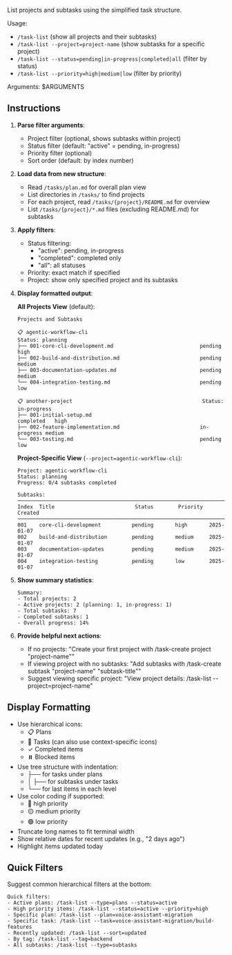List projects and subtasks using the simplified task structure.

Usage:

- `/task-list` (show all projects and their subtasks)
- `/task-list --project=project-name` (show subtasks for a specific project)
- `/task-list --status=pending|in-progress|completed|all` (filter by status)
- `/task-list --priority=high|medium|low` (filter by priority)

Arguments: $ARGUMENTS

## Instructions

1. **Parse filter arguments**:
   - Project filter (optional, shows subtasks within project)
   - Status filter (default: "active" = pending, in-progress)
   - Priority filter (optional)
   - Sort order (default: by index number)

2. **Load data from new structure**:
   - Read `/tasks/plan.md` for overall plan view
   - List directories in `/tasks/` to find projects
   - For each project, read `/tasks/{project}/README.md` for overview
   - List `/tasks/{project}/*.md` files (excluding README.md) for subtasks

3. **Apply filters**:
   - Status filtering:
     - "active": pending, in-progress
     - "completed": completed only
     - "all": all statuses
   - Priority: exact match if specified
   - Project: show only specified project and its subtasks

4. **Display formatted output**:

   **All Projects View** (default):
   ```
   Projects and Subtasks

   📋 agentic-workflow-cli                                      Status: planning
   ├── 001-core-cli-development.md                            pending     high
   ├── 002-build-and-distribution.md                          pending     medium
   ├── 003-documentation-updates.md                           pending     medium
   └── 004-integration-testing.md                             pending     low

   📋 another-project                                          Status: in-progress
   ├── 001-initial-setup.md                                   completed   high
   ├── 002-feature-implementation.md                          in-progress medium
   └── 003-testing.md                                         pending     low
   ```

   **Project-Specific View** (`--project=agentic-workflow-cli`):
   ```
   Project: agentic-workflow-cli
   Status: planning
   Progress: 0/4 subtasks completed

   Subtasks:
   ─────────────────────────────────────────────────────────────────────────
   Index  Title                          Status        Priority   Created
   ─────────────────────────────────────────────────────────────────────────
   001    core-cli-development          pending       high       2025-01-07
   002    build-and-distribution        pending       medium     2025-01-07
   003    documentation-updates         pending       medium     2025-01-07
   004    integration-testing           pending       low        2025-01-07
   ```

5. **Show summary statistics**:
   ```
   Summary:
   - Total projects: 2
   - Active projects: 2 (planning: 1, in-progress: 1)
   - Total subtasks: 7
   - Completed subtasks: 1
   - Overall progress: 14%
   ```

6. **Provide helpful next actions**:
   - If no projects: "Create your first project with /task-create project \"project-name\""
   - If viewing project with no subtasks: "Add subtasks with /task-create subtask \"project-name\" \"subtask-title\""
   - Suggest viewing specific project: "View project details: /task-list --project=project-name"

## Display Formatting

- Use hierarchical icons:
  - 📋 Plans
  - 🔧 Tasks (can also use context-specific icons)
  - ✓ Completed items
  - ⏸️ Blocked items
- Use tree structure with indentation:
  - ├── for tasks under plans
  - │ ├── for subtasks under tasks
  - └── for last items in each level
- Use color coding if supported:
  - 🔴 high priority
  - 🟡 medium priority
  - 🟢 low priority
- Truncate long names to fit terminal width
- Show relative dates for recent updates (e.g., "2 days ago")
- Highlight items updated today

## Quick Filters

Suggest common hierarchical filters at the bottom:

```
Quick filters:
- Active plans: /task-list --type=plans --status=active
- High priority items: /task-list --status=active --priority=high
- Specific plan: /task-list --plan=voice-assistant-migration
- Specific task: /task-list --task=voice-assistant-migration/build-features
- Recently updated: /task-list --sort=updated
- By tag: /task-list --tag=backend
- All subtasks: /task-list --type=subtasks
```
